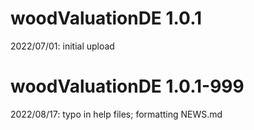 # woodValuationDE 1.0.1
2022/07/01: initial upload

# woodValuationDE 1.0.1-999
2022/08/17: typo in help files; formatting NEWS.md